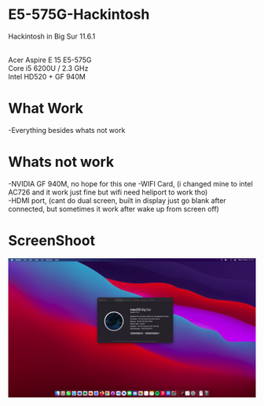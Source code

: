 # E5-575G-Hackintosh

Hackintosh in Big Sur 11.6.1 <br/>
<br/>

 Acer Aspire E 15 E5-575G<br/>
 Core i5 6200U / 2.3 GHz <br/>
 Intel HD520 + GF 940M <br/>

# What Work
 -Everything besides whats not work

# Whats not work
 -NVIDIA GF 940M, no hope for this one
 -WIFI Card, (i changed mine to intel AC726 and it work just fine but wifi need heliport to work tho)<br/>
 -HDMI port, (cant do dual screen, built in display just go blank after connected, but sometimes it work after wake up from screen off)

# ScreenShoot
![alt textt](https://github.com/niobesad/E5-575G-Hackintosh/blob/main/Screen%20Shot%202021-12-15%20at%2021.14.09.png?raw=true)